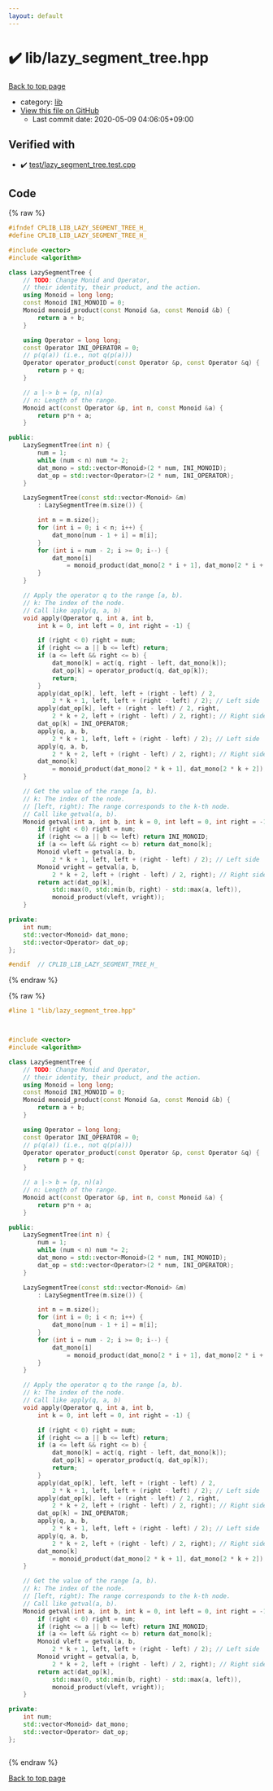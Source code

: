 ```yaml
---
layout: default
---
```


<!-- mathjax config similar to math.stackexchange -->
<script type="text/javascript" async
  src="https://cdnjs.cloudflare.com/ajax/libs/mathjax/2.7.5/MathJax.js?config=TeX-MML-AM_CHTML">
</script>
<script type="text/x-mathjax-config">
  MathJax.Hub.Config({
    TeX: { equationNumbers: { autoNumber: "AMS" }},
    tex2jax: {
      inlineMath: [ ['$','$'] ],
      processEscapes: true
    },
    "HTML-CSS": { matchFontHeight: false },
    displayAlign: "left",
    displayIndent: "2em"
  });
</script>

<script type="text/javascript" src="https://cdnjs.cloudflare.com/ajax/libs/jquery/3.4.1/jquery.min.js"></script>
<script src="https://cdn.jsdelivr.net/npm/jquery-balloon-js@1.1.2/jquery.balloon.min.js" integrity="sha256-ZEYs9VrgAeNuPvs15E39OsyOJaIkXEEt10fzxJ20+2I=" crossorigin="anonymous"></script>
<script type="text/javascript" src="../../assets/js/copy-button.js"></script>
<link rel="stylesheet" href="../../assets/css/copy-button.css" />


# :heavy_check_mark: lib/lazy_segment_tree.hpp

<a href="../../index.html">Back to top page</a>

* category: <a href="../../index.html#e8acc63b1e238f3255c900eed37254b8">lib</a>
* <a href="{{ site.github.repository_url }}/blob/master/lib/lazy_segment_tree.hpp">View this file on GitHub</a>
    - Last commit date: 2020-05-09 04:06:05+09:00




## Verified with

* :heavy_check_mark: <a href="../../verify/test/lazy_segment_tree.test.cpp.html">test/lazy_segment_tree.test.cpp</a>


## Code

<a id="unbundled"></a>
{% raw %}
```cpp
#ifndef CPLIB_LIB_LAZY_SEGMENT_TREE_H_
#define CPLIB_LIB_LAZY_SEGMENT_TREE_H_

#include <vector>
#include <algorithm>

class LazySegmentTree {
    // TODO: Change Monid and Operator,
    // their identity, their product, and the action.
    using Monoid = long long;
    const Monoid INI_MONOID = 0;
    Monoid monoid_product(const Monoid &a, const Monoid &b) {
        return a + b;
    }

    using Operator = long long;
    const Operator INI_OPERATOR = 0;
    // p(q(a)) (i.e., not q(p(a)))
    Operator operator_product(const Operator &p, const Operator &q) {
        return p + q;
    }

    // a |-> b = (p, n)(a)
    // n: Length of the range.
    Monoid act(const Operator &p, int n, const Monoid &a) {
        return p*n + a;
    }

public:
    LazySegmentTree(int n) {
        num = 1;
        while (num < n) num *= 2;
        dat_mono = std::vector<Monoid>(2 * num, INI_MONOID);
        dat_op = std::vector<Operator>(2 * num, INI_OPERATOR);
    }

    LazySegmentTree(const std::vector<Monoid> &m)
        : LazySegmentTree(m.size()) {

        int n = m.size();
        for (int i = 0; i < n; i++) {
            dat_mono[num - 1 + i] = m[i];
        }
        for (int i = num - 2; i >= 0; i--) {
            dat_mono[i]
                = monoid_product(dat_mono[2 * i + 1], dat_mono[2 * i + 2]);
        }
    }

    // Apply the operator q to the range [a, b).
    // k: The index of the node.
    // Call like apply(q, a, b)
    void apply(Operator q, int a, int b,
        int k = 0, int left = 0, int right = -1) {

        if (right < 0) right = num;
        if (right <= a || b <= left) return;
        if (a <= left && right <= b) {
            dat_mono[k] = act(q, right - left, dat_mono[k]);
            dat_op[k] = operator_product(q, dat_op[k]);
            return;
        }
        apply(dat_op[k], left, left + (right - left) / 2,
            2 * k + 1, left, left + (right - left) / 2); // Left side
        apply(dat_op[k], left + (right - left) / 2, right,
            2 * k + 2, left + (right - left) / 2, right); // Right side
        dat_op[k] = INI_OPERATOR;
        apply(q, a, b,
            2 * k + 1, left, left + (right - left) / 2); // Left side
        apply(q, a, b,
            2 * k + 2, left + (right - left) / 2, right); // Right side
        dat_mono[k]
            = monoid_product(dat_mono[2 * k + 1], dat_mono[2 * k + 2]);
    }

    // Get the value of the range [a, b).
    // k: The index of the node.
    // [left, right): The range corresponds to the k-th node.
    // Call like getval(a, b).
    Monoid getval(int a, int b, int k = 0, int left = 0, int right = -1) {
        if (right < 0) right = num;
        if (right <= a || b <= left) return INI_MONOID;
        if (a <= left && right <= b) return dat_mono[k];
        Monoid vleft = getval(a, b,
            2 * k + 1, left, left + (right - left) / 2); // Left side
        Monoid vright = getval(a, b,
            2 * k + 2, left + (right - left) / 2, right); // Right side
        return act(dat_op[k],
            std::max(0, std::min(b, right) - std::max(a, left)),
            monoid_product(vleft, vright));
    }

private:
    int num;
    std::vector<Monoid> dat_mono;
    std::vector<Operator> dat_op;
};

#endif  // CPLIB_LIB_LAZY_SEGMENT_TREE_H_

```
{% endraw %}

<a id="bundled"></a>
{% raw %}
```cpp
#line 1 "lib/lazy_segment_tree.hpp"



#include <vector>
#include <algorithm>

class LazySegmentTree {
    // TODO: Change Monid and Operator,
    // their identity, their product, and the action.
    using Monoid = long long;
    const Monoid INI_MONOID = 0;
    Monoid monoid_product(const Monoid &a, const Monoid &b) {
        return a + b;
    }

    using Operator = long long;
    const Operator INI_OPERATOR = 0;
    // p(q(a)) (i.e., not q(p(a)))
    Operator operator_product(const Operator &p, const Operator &q) {
        return p + q;
    }

    // a |-> b = (p, n)(a)
    // n: Length of the range.
    Monoid act(const Operator &p, int n, const Monoid &a) {
        return p*n + a;
    }

public:
    LazySegmentTree(int n) {
        num = 1;
        while (num < n) num *= 2;
        dat_mono = std::vector<Monoid>(2 * num, INI_MONOID);
        dat_op = std::vector<Operator>(2 * num, INI_OPERATOR);
    }

    LazySegmentTree(const std::vector<Monoid> &m)
        : LazySegmentTree(m.size()) {

        int n = m.size();
        for (int i = 0; i < n; i++) {
            dat_mono[num - 1 + i] = m[i];
        }
        for (int i = num - 2; i >= 0; i--) {
            dat_mono[i]
                = monoid_product(dat_mono[2 * i + 1], dat_mono[2 * i + 2]);
        }
    }

    // Apply the operator q to the range [a, b).
    // k: The index of the node.
    // Call like apply(q, a, b)
    void apply(Operator q, int a, int b,
        int k = 0, int left = 0, int right = -1) {

        if (right < 0) right = num;
        if (right <= a || b <= left) return;
        if (a <= left && right <= b) {
            dat_mono[k] = act(q, right - left, dat_mono[k]);
            dat_op[k] = operator_product(q, dat_op[k]);
            return;
        }
        apply(dat_op[k], left, left + (right - left) / 2,
            2 * k + 1, left, left + (right - left) / 2); // Left side
        apply(dat_op[k], left + (right - left) / 2, right,
            2 * k + 2, left + (right - left) / 2, right); // Right side
        dat_op[k] = INI_OPERATOR;
        apply(q, a, b,
            2 * k + 1, left, left + (right - left) / 2); // Left side
        apply(q, a, b,
            2 * k + 2, left + (right - left) / 2, right); // Right side
        dat_mono[k]
            = monoid_product(dat_mono[2 * k + 1], dat_mono[2 * k + 2]);
    }

    // Get the value of the range [a, b).
    // k: The index of the node.
    // [left, right): The range corresponds to the k-th node.
    // Call like getval(a, b).
    Monoid getval(int a, int b, int k = 0, int left = 0, int right = -1) {
        if (right < 0) right = num;
        if (right <= a || b <= left) return INI_MONOID;
        if (a <= left && right <= b) return dat_mono[k];
        Monoid vleft = getval(a, b,
            2 * k + 1, left, left + (right - left) / 2); // Left side
        Monoid vright = getval(a, b,
            2 * k + 2, left + (right - left) / 2, right); // Right side
        return act(dat_op[k],
            std::max(0, std::min(b, right) - std::max(a, left)),
            monoid_product(vleft, vright));
    }

private:
    int num;
    std::vector<Monoid> dat_mono;
    std::vector<Operator> dat_op;
};



```
{% endraw %}

<a href="../../index.html">Back to top page</a>

